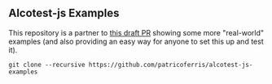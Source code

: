 Alcotest-js Examples
--------------------

This repository is a partner to [this draft PR]() showing some more "real-world" examples (and also providing an easy way for anyone to set this up and test it). 


```
git clone --recursive https://github.com/patricoferris/alcotest-js-examples
```
